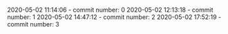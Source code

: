 2020-05-02 11:14:06 - commit number: 0
2020-05-02 12:13:18 - commit number: 1
2020-05-02 14:47:12 - commit number: 2
2020-05-02 17:52:19 - commit number: 3
